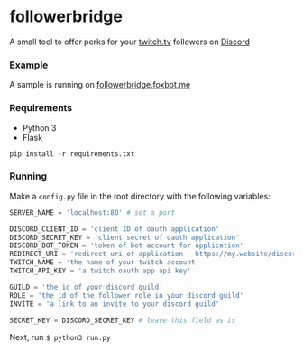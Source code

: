 # followerbridge

A small tool to offer perks for your [twitch.tv](https://twitch.tv) followers on [Discord](https://discordapp.com)

### Example

A sample is running on [followerbridge.foxbot.me](https://followerbridge.foxbot.me)

### Requirements
- Python 3
- Flask

`pip install -r requirements.txt`

### Running

Make a `config.py` file in the root directory with the following variables:
```py
SERVER_NAME = 'localhost:80' # set a port

DISCORD_CLIENT_ID = 'client ID of oauth application'
DISCORD_SECRET_KEY = 'client secret of oauth application'
DISCORD_BOT_TOKEN = 'token of bot account for application'
REDIRECT_URI = 'redirect uri of application - https://my.website/discord' # domain/discord
TWITCH_NAME = 'the name of your twitch account'
TWITCH_API_KEY = 'a twitch oauth app api key'

GUILD = 'the id of your discord guild'
ROLE = 'the id of the follower role in your discord guild'
INVITE = 'a link to an invite to your discord guild'

SECRET_KEY = DISCORD_SECRET_KEY # leave this field as is
```

Next, run `$ python3 run.py`

